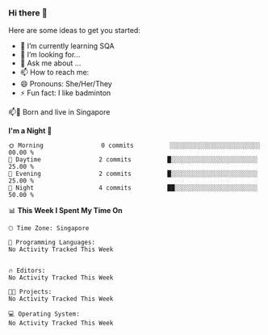 ### Hi there 👋

Here are some ideas to get you started:


- 🌱 I’m currently learning SQA 
- 🤔 I’m looking for...
- 💬 Ask me about ...
- 📫 How to reach me: 
- 😄 Pronouns: She/Her/They
- ⚡ Fun fact: I like badminton

<p> 
📫📌  Born and live in Singapore 
</p>


**I'm a Night 🦉** 

```text
🌞 Morning                0 commits          ░░░░░░░░░░░░░░░░░░░░░░░░░   00.00 % 
🌆 Daytime                2 commits          █░░░░░░░░░░░░░░░░░░░░░░░░   25.00 % 
🌃 Evening                2 commits          █░░░░░░░░░░░░░░░░░░░░░░░░   25.00 % 
🌙 Night                  4 commits          ██░░░░░░░░░░░░░░░░░░░░░░░   50.00 % 
```

📊 **This Week I Spent My Time On** 

```text
🕑︎ Time Zone: Singapore

💬 Programming Languages: 
No Activity Tracked This Week


🔥 Editors: 
No Activity Tracked This Week

🐱‍💻 Projects: 
No Activity Tracked This Week

💻 Operating System: 
No Activity Tracked This Week
```

